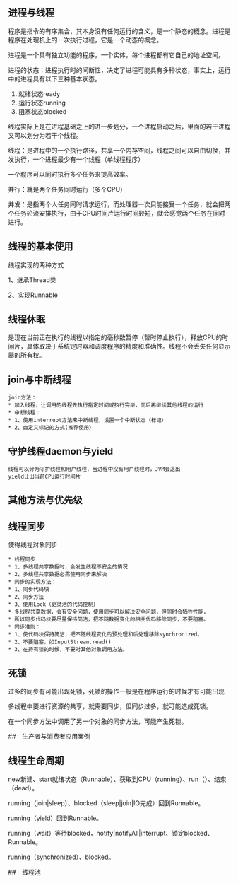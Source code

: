 ## 进程与线程
程序是指令的有序集合，其本身没有任何运行的含义，是一个静态的概念。进程是程序在处理机上的一次执行过程，它是一个动态的概念。

进程是一个具有独立功能的程序，一个实体，每个进程都有它自己的地址空间。

进程的状态：进程执行时的间断性，决定了进程可能具有多种状态，事实上，运行中的进程具有以下三种基本状态。

1. 就绪状态ready
2. 运行状态running
3. 阻塞状态blocked

线程实际上是在进程基础之上的进一步划分，一个进程启动之后，里面的若干进程又可以划分为若干个线程。

线程：是进程中的一个执行路径，共享一个内存空间，线程之间可以自由切换，并发执行，一个进程最少有一个线程（单线程程序）

一个程序可以同时执行多个任务来提高效率。

并行：就是两个任务同时运行（多个CPU）

并发：是指两个人任务同时请求运行，而处理器一次只能接受一个任务，就会把两个任务轮流安排执行，由于CPU时间片运行时间较短，就会感觉两个任务在同时进行。

## 线程的基本使用

线程实现的两种方式

1、继承Thread类

2、实现Runnable

## 线程休眠

是现在当前正在执行的线程以指定的毫秒数暂停（暂时停止执行），释放CPU的时间片，具体取决于系统定时器和调度程序的精度和准确性。线程不会丢失任何显示器的所有权。

## join与中断线程

```
join方法：
* 加入线程，让调用的线程先执行指定时间或执行完毕，而后再继续其他线程的运行
* 中断线程：
* 1、使用interrupt方法来中断线程，设置一个中断状态（标记）
* 2、自定义标记的方式(推荐使用）
```

## 守护线程daemon与yield

```
线程可以分为守护线程和用户线程，当进程中没有用户线程时，JVM会退出
yield让出当前CPU运行时间片
```

## 其他方法与优先级

## 线程同步

使得线程对象同步

```
* 线程同步
* 1、多线程共享数据时，会发生线程不安全的情况
* 2、多线程共享数据必需使用同步来解决
* 同步的实现方法：
* 1、同步代码块
* 2、同步方法
* 3、使用Lock（更灵活的代码控制）
* 多线程共享数据，会有安全问题，使用同步可以解决安全问题，但同时会牺牲性能，
* 所以同步代码块要尽量保持简洁，把不随数据变化的相关代码移除同步，不要阻塞。
* 同步准则：
* 1、使代码块保持简洁，把不随线程变化的预处理和后处理移除synchronized。
* 2、不要阻塞，如InputStream.read()
* 3、在持有锁的时候，不要对其他对象调用方法。
```

## 死锁

过多的同步有可能出现死锁，死锁的操作一般是在程序运行的时候才有可能出现

多线程中要进行资源的共享，就需要同步，但同步过多，就可能造成死锁。

在一个同步方法中调用了另一个对象的同步方法，可能产生死锁。

##　生产者与消费者应用案例

## 线程生命周期

new新建、start就绪状态（Runnable）、获取到CPU（running）、run（）、结束（dead）。

running（join|sleep）、blocked（sleep|join|IO完成）回到Runnable。

running（yield）回到Runnable。

running（wait）等待blocked，notify|notifyAll|interrupt、锁定blocked、Runnable。

running（synchronized）、blocked。



##　线程池
